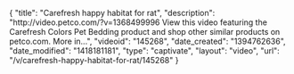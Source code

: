 {
    "title": "Carefresh happy habitat for rat",
    "description": "http:\/\/video.petco.com\/?v=1368499996 View this video featuring the Carefresh Colors Pet Bedding product and shop other similar products on petco.com. More in...",
    "videoid": "145268",
    "date_created": "1394762636",
    "date_modified": "1418181181",
    "type": "captivate",
    "layout": "video",
    "url": "\/v\/carefresh-happy-habitat-for-rat\/145268"
}